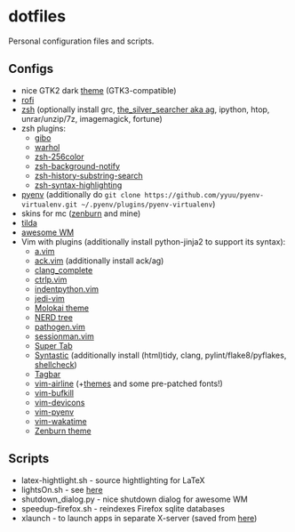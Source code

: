 # dotfiles

Personal configuration files and scripts.

## Configs

 - nice GTK2 dark [theme](https://github.com/mate-desktop/mate-themes/tree/master/desktop-themes/BlackMATE) (GTK3-compatible)
 - [rofi](https://github.com/DaveDavenport/rofi)
 - [zsh](http://zsh.org) (optionally install grc, [the\_silver\_searcher aka ag](https://github.com/ggreer/the_silver_searcher), ipython, htop, unrar/unzip/7z, imagemagick, fortune)
 - zsh plugins:
    * [gibo](https://github.com/simonwhitaker/gibo)
    * [warhol](https://github.com/unixorn/warhol.plugin.zsh)
    * [zsh-256color](https://github.com/chrissicool/zsh-256color)
    * [zsh-background-notify](https://github.com/lockie/zsh-background-notify)
    * [zsh-history-substring-search](https://github.com/zsh-users/zsh-history-substring-search)
    * [zsh-syntax-highlighting](https://github.com/zsh-users/zsh-syntax-highlighting)
 - [pyenv](https://github.com/yyuu/pyenv) (additionally do `git clone https://github.com/yyuu/pyenv-virtualenv.git ~/.pyenv/plugins/pyenv-virtualenv`)
 - skins for mc ([zenburn](http://kippura.org/zenburnpage) and mine)
 - [tilda](https://github.com/lanoxx/tilda)
 - [awesome WM](https://awesome.naquadah.org)
 - Vim with plugins (additionally install python-jinja2 to support its syntax):
    * [a.vim](https://github.com/vim-scripts/a.vim)
    * [ack.vim](https://github.com/mileszs/ack.vim) (additionally install ack/ag)
    * [clang\_complete](https://github.com/Rip-Rip/clang_complete)
    * [ctrlp.vim](https://github.com/ctrlpvim/ctrlp.vim)
    * [indentpython.vim](https://github.com/vim-scripts/indentpython.vim)
    * [jedi-vim](https://github.com/davidhalter/jedi-vim)
    * [Molokai theme](https://github.com/tomasr/molokai)
    * [NERD tree](https://github.com/scrooloose/nerdtree)
    * [pathogen.vim](https://github.com/tpope/vim-pathogen)
    * [sessionman.vim](https://github.com/chumakd/sessionman.vim)
    * [Super Tab](https://github.com/ervandew/supertab)
    * [Syntastic](https://github.com/scrooloose/syntastic) (additionally install (html)tidy, clang, pylint/flake8/pyflakes, [shellcheck](https://www.shellcheck.net))
    * [Tagbar](https://github.com/majutsushi/tagbar)
    * [vim-airline](https://github.com/bling/vim-airline) (+[themes](https://github.com/vim-airline/vim-airline-themes) and some pre-patched fonts!)
    * [vim-bufkill](https://github.com/qpkorr/vim-bufkill)
    * [vim-devicons](https://github.com/ryanoasis/vim-devicons)
    * [vim-pyenv](https://github.com/lambdalisue/vim-pyenv)
    * [vim-wakatime](https://wakatime.com)
    * [Zenburn theme](https://github.com/jnurmine/Zenburn)

## Scripts
 - latex-hightlight.sh - source hightlighting for LaTeX
 - lightsOn.sh - see [here](https://github.com/iye/lightsOn)
 - shutdown\_dialog.py - nice shutdown dialog for awesome WM
 - speedup-firefox.sh - reindexes Firefox sqlite databases
 - xlaunch - to launch apps in separate X-server (saved from [here](https://forums.gentoo.org/viewtopic-t-483004.html))
